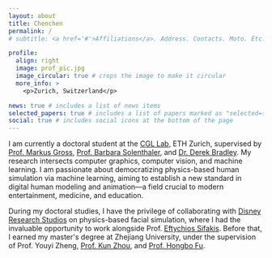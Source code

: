 ```yaml
---
layout: about
title: Chenchen
permalink: /
# subtitle: <a href='#'>Affiliations</a>. Address. Contacts. Moto. Etc.

profile:
  align: right
  image: prof_pic.jpg
  image_circular: true # crops the image to make it circular
  more_info: >
    <p>Zurich, Switzerland</p>

news: true # includes a list of news items
selected_papers: true # includes a list of papers marked as "selected={true}"
social: true # includes social icons at the bottom of the page
---
```


I am currently a doctoral student at the [CGL Lab](https://cgl.ethz.ch), ETH Zurich, supervised by [Prof. Markus Gross](https://cgl.ethz.ch/people/grossm), [Prof. Barbara Solenthaler](https://people.inf.ethz.ch/~sobarbar/index.html), and [Dr. Derek Bradley](https://people.inf.ethz.ch/~bradleyd/). My research intersects computer graphics, computer vision, and machine learning. I am passionate about democratizing physics-based human simulation via machine learning, aiming to establish a new standard in digital human modeling and animation—a field crucial to modern entertainment, medicine, and education.

During my doctoral studies, I have the privilege of collaborating with [Disney Research Studios](https://studios.disneyresearch.com/) on physics-based facial simulation, where I had the invaluable opportunity to work alongside Prof. [Eftychios Sifakis](https://pages.cs.wisc.edu/~sifakis/). Before that, I earned my master's degree at Zhejiang University, under the supervision of Prof. Youyi Zheng, [Prof. Kun Zhou](http://www.kunzhou.net/), and [Prof. Hongbo Fu](https://sweb.cityu.edu.hk/hongbofu/).

